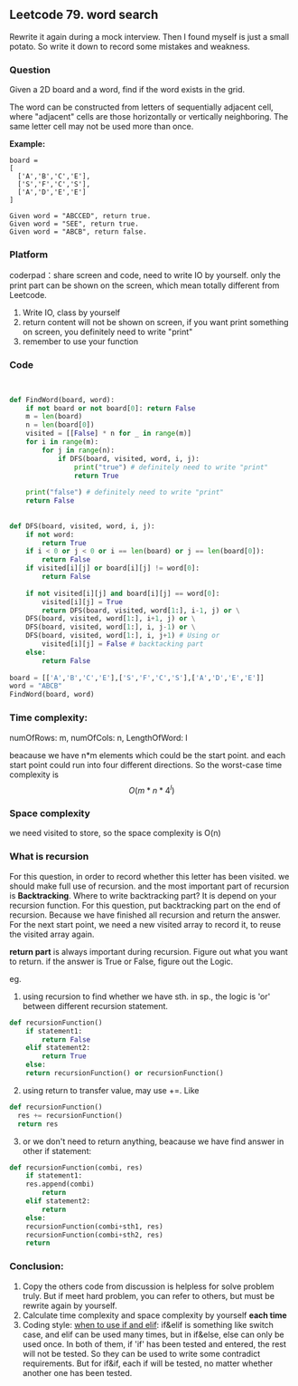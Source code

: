 ## Leetcode 79. word search

Rewrite it again during a mock interview. Then I found myself is just a small potato. So write it down to record some mistakes and weakness. 

### Question

Given a 2D board and a word, find if the word exists in the grid.

The word can be constructed from letters of sequentially adjacent cell, where "adjacent" cells are those horizontally or vertically neighboring. The same letter cell may not be used more than once.

**Example:**

```
board =
[
  ['A','B','C','E'],
  ['S','F','C','S'],
  ['A','D','E','E']
]

Given word = "ABCCED", return true.
Given word = "SEE", return true.
Given word = "ABCB", return false.
```

### Platform

coderpad：share screen and code, need to write IO by yourself. only the print part can be shown on the screen, which mean totally different from Leetcode.

1. Write IO, class by yourself
2. return content will not be shown on screen, if you want print something on screen, you definitely need to write "print"
3. remember to use your function

### Code

```python


def FindWord(board, word):
    if not board or not board[0]: return False
    m = len(board)
    n = len(board[0])
    visited = [[False] * n for _ in range(m)]
    for i in range(m):
        for j in range(n):
            if DFS(board, visited, word, i, j):
                print("true") # definitely need to write "print"
                return True
            
    print("false") # definitely need to write "print"
    return False
     
    
def DFS(board, visited, word, i, j):
    if not word:
        return True
    if i < 0 or j < 0 or i == len(board) or j == len(board[0]):
        return False
    if visited[i][j] or board[i][j] != word[0]:
        return False
    
    if not visited[i][j] and board[i][j] == word[0]:
        visited[i][j] = True
        return DFS(board, visited, word[1:], i-1, j) or \
    DFS(board, visited, word[1:], i+1, j) or \
    DFS(board, visited, word[1:], i, j-1) or \
    DFS(board, visited, word[1:], i, j+1) # Using or
        visited[i][j] = False # backtacking part
    else:
        return False
        
board = [['A','B','C','E'],['S','F','C','S'],['A','D','E','E']]
word = "ABCB" 
FindWord(board, word)       


```



### Time complexity:

numOfRows: m, numOfCols: n, LengthOfWord: l

beacause we have n*m elements which could be the start point. and each start point could run into four different directions. So the worst-case time complexity is 
$$
O(m*n*4^l)
$$

### Space complexity

we need visited to store, so the space complexity is O(n)

### What is recursion

For this question, in order to record whether this letter has been visited. we should make full use of recursion. and the most important part of recursion is **Backtracking**. Where to write backtracking part? It is depend on your recursion function. For this question, put backtracking part on the end of recursion. Because we have finished all recursion and return the answer. For the next start point, we need a new visited array to record it, to reuse the visited array again. 

**return part** is always important during recursion. Figure out what you want to return. if the answer is True or False, figure out the Logic. 

eg. 

1) using recursion to find whether we have sth. in sp., the logic is 'or' between different recursion statement. 

```python
def recursionFunction()
	if statement1:
		return False
	elif statement2:
		return True
	else:
  	return recursionFunction() or recursionFunction()
```

2) using return to transfer value, may use +=. Like 

```python
def recursionFunction()
  res += recursionFunction()
  return res
```

3) or we don't need to return anything, beacause we have find answer in other if statement:

```python
def recursionFunction(combi, res)
	if statement1:
    res.append(combi)
		return 
	elif statement2:
		return 
	else:
  	recursionFunction(combi+sth1, res) 
    recursionFunction(combi+sth2, res) 
    return
```



### Conclusion:

1. Copy the others code from discussion is helpless for solve problem truly. But if meet hard problem, you can refer to others, but must be rewrite again by yourself.
2. Calculate time complexity and space complexity by yourself **each time**
3. Coding style: [when to use if and elif](https://www.tutorialspoint.com/python/python_if_else.htm): if&elif is something like switch case, and elif can be used many times, but in if&else, else can only be used once. In both of them, if 'if' has been tested and entered, the rest will not be tested. So they can be used to write some contradict requirements. But for if&if, each if will be tested, no matter whether another one has been tested. 


